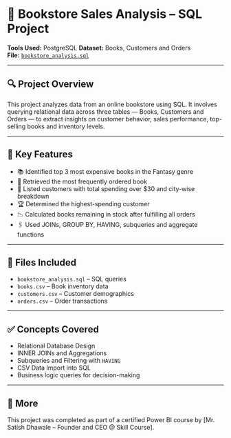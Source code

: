# 📘 Bookstore Sales Analysis – SQL Project

**Tools Used:** PostgreSQL
**Dataset:** Books, Customers and Orders  
**File:** [`bookstore_analysis.sql`](./bookstore_analysis.sql)

---

## 🔍 Project Overview

This project analyzes data from an online bookstore using SQL. It involves querying relational data across three tables — Books, Customers and Orders — to extract insights on customer behavior, sales performance, top-selling books and inventory levels.

---

## 🧠 Key Features

- 📚 Identified top 3 most expensive books in the Fantasy genre  
- 🛒 Retrieved the most frequently ordered book  
- 👥 Listed customers with total spending over $30 and city-wise breakdown  
- 🏆 Determined the highest-spending customer  
- 📉 Calculated books remaining in stock after fulfilling all orders  
- 🖇️ Used JOINs, GROUP BY, HAVING, subqueries and aggregate functions

---

## 📁 Files Included

- `bookstore_analysis.sql` – SQL queries  
- `books.csv` – Book inventory data  
- `customers.csv` – Customer demographics  
- `orders.csv` – Order transactions

---

## ✅ Concepts Covered

- Relational Database Design  
- INNER JOINs and Aggregations  
- Subqueries and Filtering with `HAVING`  
- CSV Data Import into SQL  
- Business logic queries for decision-making

---

## 🔗 More

This project was completed as part of a certified Power BI course by [Mr. Satish Dhawale – Founder and CEO @ Skill Course].
